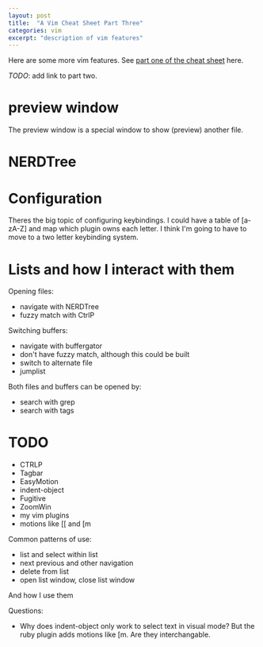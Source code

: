 ```yaml
---
layout: post
title:  "A Vim Cheat Sheet Part Three"
categories: vim
excerpt: "description of vim features"
---
```


Here are some more vim features. See <a href="{{ site.url }}/vim/2013/09/29/vim_cheat_sheet_part_one.html">part one of the cheat sheet</a> here.

*TODO*: add link to part two.

# preview window

The preview window is a special window to show (preview) another file.

# NERDTree

# Configuration

Theres the big topic of configuring keybindings. I could have a table of
<leader>[a-zA-Z] and map which plugin owns each letter. I think I'm
going to have to move to a two letter keybinding system.

# Lists and how I interact with them

Opening files:

* navigate with NERDTree
* fuzzy match with CtrlP

Switching buffers:

* navigate with buffergator
* don't have fuzzy match, although this could be built
* switch to alternate file
* jumplist

Both files and buffers can be opened by:

* search with grep
* search with tags

# TODO

* CTRLP
* Tagbar
* EasyMotion
* indent-object
* Fugitive
* ZoomWin
* my vim plugins
* motions like [[ and [m

Common patterns of use:
* list and select within list
* next previous and other navigation
* delete from list
* open list window, close list window

And how I use them

Questions:
* Why does indent-object only work to select text in visual mode? But
  the ruby plugin adds motions like [m. Are they interchangable.

